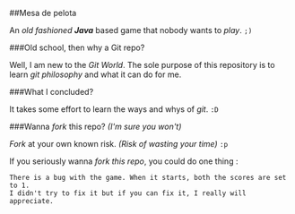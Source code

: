##Mesa de pelota

An _old fashioned **Java**_ based game that nobody wants to *play*. `;)`

###Old school, then why a Git repo?

Well, I am new to the *Git World*. The sole purpose of this repository is to learn *git philosophy* and what it can do for me.

###What I concluded?

It takes some effort to learn the ways and whys of *git*. `:D`

###Wanna *fork* this repo? *(I'm sure you won't)*

*Fork* at your own known risk. *(Risk of wasting your time)* `:p`

If you seriously wanna *fork this repo*, you could do one thing : 

	There is a bug with the game. When it starts, both the scores are set to 1.
	I didn't try to fix it but if you can fix it, I really will appreciate.  
